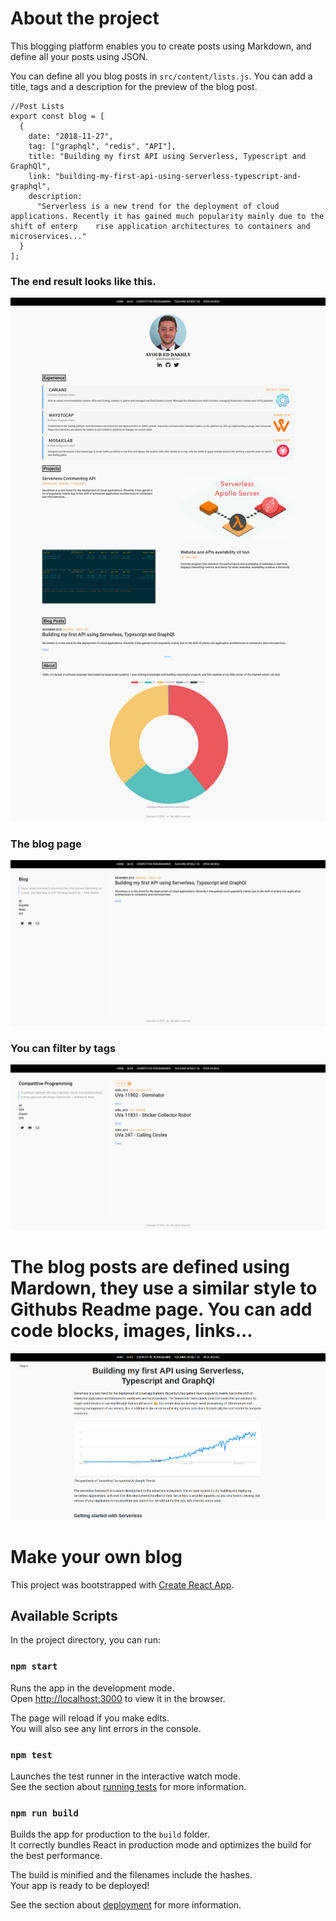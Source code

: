 # About the project
This blogging platform enables you to create posts using Markdown, and define all your posts using JSON. 

You can define all you blog posts in `src/content/lists.js`. You can add a title, tags and a description for the preview of the blog post.

```
//Post Lists
export const blog = [
  {
    date: "2018-11-27",
    tag: ["graphql", "redis", "API"],
    title: "Building my first API using Serverless, Typescript and GraphQl",
    link: "building-my-first-api-using-serverless-typescript-and-graphql",
    description:
      "Serverless is a new trend for the deployment of cloud applications. Recently it has gained much popularity mainly due to the shift of enterp    rise application architectures to containers and microservices..."
  }
];
```

### The end result looks like this.

<p align="center">
  <img src="misc/home.png">
</p>

### The blog page

<p align="center">
  <img src="misc/blogpage.png">
</p>

### You can filter by tags

<p align="center">
  <img src="misc/tagfilter.png">
</p>

#  The blog posts are defined using Mardown, they use a similar style to Githubs Readme page. You can add code blocks, images, links...

<p align="center">
  <img src="misc/blogpost.png">
</p>


# Make your own blog

This project was bootstrapped with [Create React App](https://github.com/facebook/create-react-app).

## Available Scripts

In the project directory, you can run:

### `npm start`

Runs the app in the development mode.<br>
Open [http://localhost:3000](http://localhost:3000) to view it in the browser.

The page will reload if you make edits.<br>
You will also see any lint errors in the console.

### `npm test`

Launches the test runner in the interactive watch mode.<br>
See the section about [running tests](https://facebook.github.io/create-react-app/docs/running-tests) for more information.

### `npm run build`

Builds the app for production to the `build` folder.<br>
It correctly bundles React in production mode and optimizes the build for the best performance.

The build is minified and the filenames include the hashes.<br>
Your app is ready to be deployed!

See the section about [deployment](https://facebook.github.io/create-react-app/docs/deployment) for more information.